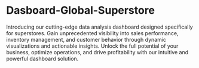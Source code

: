 # Dasboard-Global-Superstore
Introducing our cutting-edge data analysis dashboard designed specifically for superstores. Gain unprecedented visibility into sales performance, inventory management, and customer behavior through dynamic visualizations and actionable insights. Unlock the full potential of your business, optimize operations, and drive profitability with our intuitive and powerful dashboard solution.
